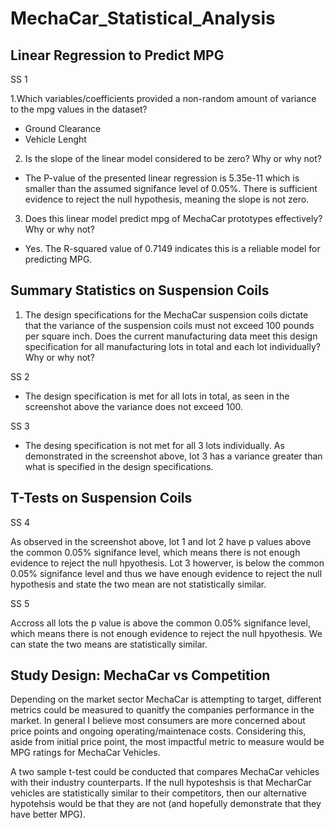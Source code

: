 # MechaCar_Statistical_Analysis

## Linear Regression to Predict MPG

SS 1

1.Which variables/coefficients provided a non-random amount of variance to the mpg values in the dataset?

- Ground Clearance 
- Vehicle Lenght 

2. Is the slope of the linear model considered to be zero? Why or why not?

- The P-value of the presented linear regression is 5.35e-11 which is smaller than the assumed signifance level of 0.05%. There is sufficient evidence to reject the null hypothesis, meaning the slope is not zero. 

3. Does this linear model predict mpg of MechaCar prototypes effectively? Why or why not?

- Yes. The R-squared value of 0.7149 indicates this is a reliable model for predicting MPG. 


## Summary Statistics on Suspension Coils

1. The design specifications for the MechaCar suspension coils dictate that the variance of the suspension coils must not exceed 100 pounds per square inch. Does the current manufacturing data meet this design specification for all manufacturing lots in total and each lot individually? Why or why not?

SS 2

- The design specification is met for all lots in total, as seen in the screenshot above the variance does not exceed 100. 

SS 3

- The desing specification is not met for all 3 lots individually. As demonstrated in the screenshot above, lot 3 has a variance greater than what is specified in the design specifications. 


## T-Tests on Suspension Coils

SS 4

As observed in the screenshot above, lot 1 and lot 2 have p values above the common 0.05% signifance level, which means there is not enough evidence to reject the null hpyothesis. Lot 3 howerver, is below the common 0.05% signifance level and thus we have enough evidence to reject the null hypothesis and state the two mean are not statistically similar. 

SS 5 

Accross all lots the p value is above the common 0.05% signifance level, which means there is not enough evidence to reject the null hpyothesis. We can state the two means are statistically similar.


## Study Design: MechaCar vs Competition

Depending on the market sector MechaCar is attempting to target, different metrics could be measured to quanitfy the companies performance in the market. In general I believe most consumers are more concerned about price points and ongoing operating/maintenace costs. Considering this, aside from initial price point, the most impactful metric to measure would be MPG ratings for MechaCar Vehicles. 

A two sample t-test could be conducted that compares MechaCar vehicles with their industry counterparts. If the null hypoteshsis is that MecharCar vehicles are statistically similar to their competitors, then our alternative hypotehsis would be that they are not (and hopefully demonstrate that they have better MPG). 


